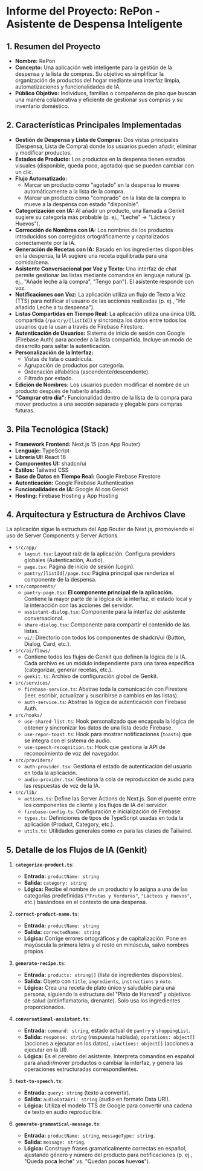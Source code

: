 # Informe del Proyecto: RePon - Asistente de Despensa Inteligente

## 1. Resumen del Proyecto

- **Nombre:** RePon
- **Concepto:** Una aplicación web inteligente para la gestión de la despensa y la lista de compras. Su objetivo es simplificar la organización de productos del hogar mediante una interfaz limpia, automatizaciones y funcionalidades de IA.
- **Público Objetivo:** Individuos, familias o compañeros de piso que buscan una manera colaborativa y eficiente de gestionar sus compras y su inventario doméstico.

## 2. Características Principales Implementadas

- **Gestión de Despensa y Lista de Compras:** Dos vistas principales (Despensa, Lista de Compra) donde los usuarios pueden añadir, eliminar y modificar productos.
- **Estados de Producto:** Los productos en la despensa tienen estados visuales (disponible, queda poco, agotado) que se pueden cambiar con un clic.
- **Flujo Automatizado:**
    - Marcar un producto como "agotado" en la despensa lo mueve automáticamente a la lista de la compra.
    - Marcar un producto como "comprado" en la lista de la compra lo mueve a la despensa con estado "disponible".
- **Categorización con IA:** Al añadir un producto, una llamada a Genkit sugiere su categoría más probable (p. ej., "Leche" -> "Lácteos y Huevos").
- **Corrección de Nombres con IA:** Los nombres de los productos introducidos son corregidos ortográficamente y capitalizados correctamente por la IA.
- **Generación de Recetas con IA:** Basado en los ingredientes disponibles en la despensa, la IA sugiere una receta equilibrada para una comida/cena.
- **Asistente Conversacional por Voz y Texto:** Una interfaz de chat permite gestionar las listas mediante comandos en lenguaje natural (p. ej., "Añade leche a la compra", "Tengo pan"). El asistente responde con voz.
- **Notificaciones con Voz:** La aplicación utiliza un flujo de Texto a Voz (TTS) para notificar al usuario de las acciones realizadas (p. ej., "He añadido Leche a tu despensa").
- **Listas Compartidas en Tiempo Real:** La aplicación utiliza una única URL compartida (`/pantry/[listId]`) y sincroniza los datos entre todos los usuarios que la usan a través de Firebase Firestore.
- **Autenticación de Usuarios:** Sistema de inicio de sesión con Google (Firebase Auth) para acceder a la lista compartida. Incluye un modo de desarrollo para saltar la autenticación.
- **Personalización de la Interfaz:**
    - Vistas de lista o cuadrícula.
    - Agrupación de productos por categoría.
    - Ordenación alfabética (ascendente/descendente).
    - Filtrado por estado.
- **Edición de Nombres:** Los usuarios pueden modificar el nombre de un producto después de haberlo añadido.
- **"Comprar otro día":** Funcionalidad dentro de la lista de la compra para mover productos a una sección separada y plegable para compras futuras.

## 3. Pila Tecnológica (Stack)

- **Framework Frontend:** Next.js 15 (con App Router)
- **Lenguaje:** TypeScript
- **Librería UI:** React 18
- **Componentes UI:** shadcn/ui
- **Estilos:** Tailwind CSS
- **Base de Datos en Tiempo Real:** Google Firebase Firestore
- **Autenticación:** Google Firebase Authentication
- **Funcionalidades de IA:** Google AI con Genkit
- **Hosting:** Firebase Hosting y App Hosting

## 4. Arquitectura y Estructura de Archivos Clave

La aplicación sigue la estructura del App Router de Next.js, promoviendo el uso de Server Components y Server Actions.

- `src/app/`
    - `layout.tsx`: Layout raíz de la aplicación. Configura providers globales (Autenticación, Audio).
    - `page.tsx`: Página de inicio de sesión (Login).
    - `pantry/[listId]/page.tsx`: Página principal que renderiza el componente de la despensa.
- `src/components/`
    - `pantry-page.tsx`: **El componente principal de la aplicación.** Contiene la mayor parte de la lógica de la interfaz, el estado local y la interacción con las acciones del servidor.
    - `assistant-dialog.tsx`: Componente para la interfaz del asistente conversacional.
    - `share-dialog.tsx`: Componente para compartir el contenido de las listas.
    - `ui/`: Directorio con todos los componentes de shadcn/ui (Button, Dialog, Card, etc.).
- `src/ai/flows/`
    - Contiene todos los flujos de Genkit que definen la lógica de la IA. Cada archivo es un módulo independiente para una tarea específica (categorizar, generar recetas, etc.).
    - `genkit.ts`: Archivo de configuración global de Genkit.
- `src/services/`
    - `firebase-service.ts`: Abstrae toda la comunicación con Firestore (leer, escribir, actualizar y suscribirse a cambios en las listas).
    - `auth-service.ts`: Abstrae la lógica de autenticación con Firebase Auth.
- `src/hooks/`
    - `use-shared-list.ts`: Hook personalizado que encapsula la lógica de obtener y sincronizar los datos de una lista desde Firebase.
    - `use-repon-toast.ts`: Hook para mostrar notificaciones (`toasts`) que se integra con el sistema de audio.
    - `use-speech-recognition.ts`: Hook que gestiona la API de reconocimiento de voz del navegador.
- `src/providers/`
    - `auth-provider.tsx`: Gestiona el estado de autenticación del usuario en toda la aplicación.
    - `audio-provider.tsx`: Gestiona la cola de reproducción de audio para las respuestas de voz de la IA.
- `src/lib/`
    - `actions.ts`: Define las Server Actions de Next.js. Son el puente entre los componentes de cliente y los flujos de IA del servidor.
    - `firebase-config.ts`: Configuración e inicialización de Firebase.
    - `types.ts`: Definiciones de tipos de TypeScript usadas en toda la aplicación (Product, Category, etc.).
    - `utils.ts`: Utilidades generales como `cn` para las clases de Tailwind.

## 5. Detalle de los Flujos de IA (Genkit)

1.  **`categorize-product.ts`**:
    - **Entrada:** `productName: string`
    - **Salida:** `category: string`
    - **Lógica:** Recibe el nombre de un producto y lo asigna a una de las categorías predefinidas (`"Frutas y Verduras"`, `"Lácteos y Huevos"`, etc.) basándose en el contexto de una despensa.

2.  **`correct-product-name.ts`**:
    - **Entrada:** `productName: string`
    - **Salida:** `correctedName: string`
    - **Lógica:** Corrige errores ortográficos y de capitalización. Pone en mayúscula la primera letra y el resto en minúscula, salvo nombres propios.

3.  **`generate-recipe.ts`**:
    - **Entrada:** `products: string[]` (lista de ingredientes disponibles).
    - **Salida:** Objeto con `title`, `ingredients`, `instructions` y `note`.
    - **Lógica:** Crea una receta de plato único y saludable para una persona, siguiendo la estructura del "Plato de Harvard" y objetivos de salud (antiinflamatorio, drenante). Solo usa los ingredientes proporcionados.

4.  **`conversational-assistant.ts`**:
    - **Entrada:** `command: string`, estado actual de `pantry` y `shoppingList`.
    - **Salida:** `response: string` (respuesta hablada), `operations: object[]` (acciones a ejecutar en los datos), `uiActions: object[]` (acciones a ejecutar en la UI).
    - **Lógica:** Es el cerebro del asistente. Interpreta comandos en español para añadir/mover productos o cambiar la interfaz, y genera las operaciones estructuradas correspondientes.

5.  **`text-to-speech.ts`**:
    - **Entrada:** `query: string` (texto a convertir).
    - **Salida:** `audioDataUri: string` (audio en formato Data URI).
    - **Lógica:** Utiliza el modelo TTS de Google para convertir una cadena de texto en audio reproducible.

6.  **`generate-grammatical-message.ts`**:
    - **Entrada:** `productName: string`, `messageType: string`.
    - **Salida:** `message: string`.
    - **Lógica:** Construye frases gramaticalmente correctas en español, ajustando género y número del producto para notificaciones (p. ej., "Queda poc**a** lech**e**" vs. "Quedan poc**os** huev**os**").
